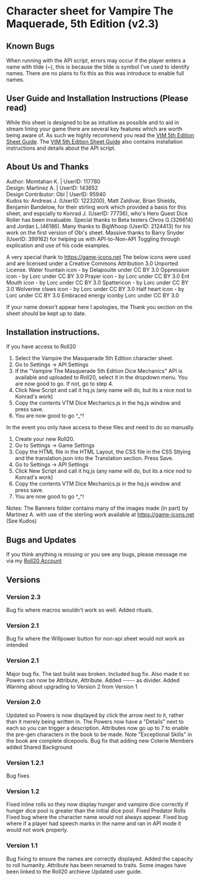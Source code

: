 # Character sheet for Vampire The Maquerade, 5th Edition (v2.3)

## Known Bugs

When running with the API script, errors may occur if the player enters a name with tilde (\~), this is because the tilde is symbol I've used to identify names. There are no plans to fix this as this was introduce to enable full names.

## User Guide and Installation Instructions (Please read)

While this sheet is designed to be as intuitive as possible and to aid in stream lining your game there are several key features which are worth being aware of. As such we highly recommend you read the [VtM 5th Edition Sheet Guide](https://wiki.roll20.net/Vampire_The_Masquerade_5th_edition#Welcome_to_The_World_of_Darkness). The [VtM 5th Edition Sheet Guide](https://wiki.roll20.net/Vampire_The_Masquerade_5th_edition#Welcome_to_The_World_of_Darkness) also contains installation instructions and details about the API script.

## About Us and Thanks

Author: Momtahan K. | UserID: 117780  
Design: Martinez A. | UserID: 143652  
Design Contributor: Obi | UserID: 95940  
Kudos to: Andreas J. (UserID: 1223200), Matt Zaldivar, Brian Shields, Benjamin Bandelow, for their stirling work which provided a basis for this sheet, and espcially to Konrad J. (UserID: 77736), who's Hero Quest Dice Roller has been invaluable. Special thanks to Beta testers Chros G.(326614) and Jordan L.(46186). Many thanks to BigWhoop (UserID: 2124413) for his work on the first version of Obi's sheet. Massive thanks to Barry Snyder (UserID: 399162) for helping us with API-to-Non-API Toggling through explication and use of his code examples.

A very special thank to https://game-icons.net The below icons were used and are licensed under a Creative Commons Attribution 3.0 Unported License. Water fountain icon - by Delapouite under CC BY 3.0 Oppression icon - by Lorc under CC BY 3.0 Prayer icon - by Lorc under CC BY 3.0 Ent Mouth icon - by Lorc under CC BY 3.0 Spattericon - by Lorc under CC BY 3.0 Wolverine claws icon - by Lorc under CC BY 3.0 Half heart icon - by Lorc under CC BY 3.0 Embraced energy iconby Lorc under CC BY 3.0

If your name doesn't appear here I apologies, the Thank you section on the sheet should be kept up to date.

## Installation instructions.
If you have access to Roll20
1. Select the Vampire the Masquerade 5th Edition character sheet.
2. Go to Settings -> API Settings
3. If the "Vampire The Masquerade 5th Edition Dice Mechanics" API is available and uploaded to Roll20, select it in the dropdown menu. You are now good to go. If not, go to step 4.
4. Click New Script and call it hq.js (any name will do, but its a nice nod to Konrad's work)
5. Copy the contents VTM Dice Mechanics.js in the hq.js window and press save.
7. You are now good to go ^_^!


In the event you only have access to these files and need to do so manually.  

1. Create your new Roll20.
2. Go to Settings -> Game Settings
3. Copy the HTML file in the HTML Layout, the CSS file in the CSS Stlying and the translation.json into the Translation section. Press Save.
4. Go to Settings -> API Settings
5. Click New Script and call it hq.js (any name will do, but its a nice nod to Konrad's work)
6. Copy the contents VTM Dice Mechanics.js in the hq.js window and press save.
7. You are now good to go ^_^!

Notes: 
The Banners folder contains many of the images made (in part) by Martinez A. with use of the sterling work available at https://game-icons.net  (See Kudos)

## Bugs and Updates

If you think anything is missing or you see any bugs, please message me via my [Roll20 Account](https://app.roll20.net/users/117780/)

## Versions

### Version 2.3
Bug fix where macros wouldn't work so well. Added rituals.

### Version 2.1
Bug fix where the Willpower button for non-api sheet would not work as intended

### Version 2.1
Major bug fix. The last build was broken. Included bug fix.
Also made it so Powers can now be Attribute, Attribute. Added ----- as divider.
Added Warning about upgrading to Version 2 from Version 1

### Version 2.0
Updated so Powers is now displayed by click the arrow next to it, rather than it merely being written in. The Powers now have a "Details" next to each so you can trigger a description.
Attributes now go up to 7 to enable the pre-gen characters in the book to be made. Note "Exceptional Skills" in the book are complete dicepools.
Bug fix that adding new Coterie Members added Shared Background

### Version 1.2.1
Bug fixes

### Version 1.2
Fixed inline rolls so they now display hunger and vampire dice correctly if hunger dice pool is greater than the initial dice pool.
Fixed Predator Rolls
Fixed bug where the character name would not always appear.
Fixed bug where if a player had speech marks in the name and ran in API mode it would not work properly.

### Version 1.1
Bug fixing to ensure the names are correctly displayed. 
Added the capacity to roll humanity.
Attribute has been renamed to traits.
Some images have been linked to the Roll20 archieve
Updated user guide.